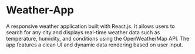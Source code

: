 # Weather-App
A responsive weather application built with React.js. It allows users to search for any city and displays real-time weather data such as temperature, humidity, and conditions using the OpenWeatherMap API. The app features a clean UI and dynamic data rendering based on user input.
